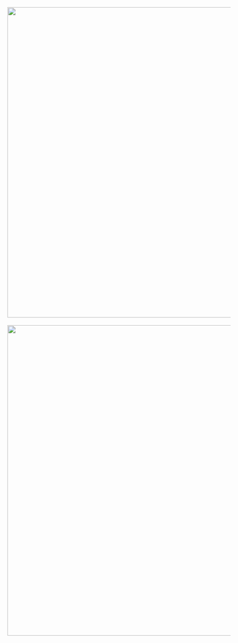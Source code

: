 <p align="center">

</p>

<div align="center">
<img src="https://user-images.githubusercontent.com/87316285/146696314-e8ff3366-a2b0-49ba-86af-9b12e2f7cd95.png" width="700px" />
</div>
<br/>
<div align="center">
<img src="https://user-images.githubusercontent.com/87316285/146696336-d0752314-c836-49ed-b357-708667a84a3e.png" width="700px" />
</div>
<br/>
